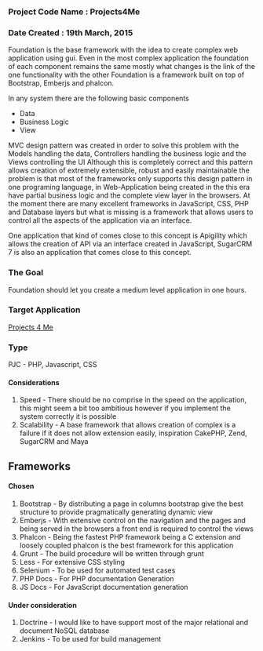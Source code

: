 ### Project Code Name : Projects4Me
### Date Created : 19th March, 2015

Foundation is the base framework with the idea to create complex web application using gui.
Even in the most complex application the foundation of each component remains the same mostly what changes is the link of the one functionality with the other
Foundation is a framework built on top of Bootstrap, Emberjs and phalcon.

In any system there are the following basic components
* Data
* Business Logic
* View

MVC design pattern was created in order to solve this problem with the Models handling the data, Controllers handling the business logic and the Views controlling the UI
Although this is completely correct and this pattern allows creation of extremely extensible, robust and easily maintainable the problem is that most of the frameworks
only supports this design pattern in one programing language, in Web-Application being created in the this era have partial business logic and the complete view layer
in the browsers. At the moment there are many excellent frameworks in JavaScript, CSS, PHP and Database layers but what is missing is a framework that allows users to
control all the aspects of the application via an interface.

One application that kind of comes close to this concept is Apigility which allows the creation of API via an interface created in JavaScript, SugarCRM 7 is also an application
that comes close to this concept.

### The Goal
 Foundation should let you create a medium level application in one hours.
### Target Application
 [Projects 4 Me](http://www.projects4.me/)
### Type
 PJC - PHP, Javascript, CSS

#### Considerations
1. Speed - There should be no comprise in the speed on the application, this might seem a bit too ambitious however if you implement the system correctly it is possible
2. Scalability - A base framework that allows creation of complex is a failure if it does not allow extension easily, inspiration  CakePHP, Zend, SugarCRM and Maya

## Frameworks 

#### Chosen
1. Bootstrap - By distributing a page in columns bootstrap give the best structure to provide pragmatically generating dynamic view
2. Emberjs - With extensive control on the navigation and the pages and being served in the browsers a front end is required to control the views
3. Phalcon - Being the fastest PHP framework being a C extension and loosely coupled phalcon is the best framework for this application
4. Grunt - The build procedure will be written through grunt
5. Less - For extensive CSS styling 
6. Selenium - To be used for automated test cases
7. PHP Docs - For PHP documentation Generation
8. JS Docs - For JavaScript documentation generation

#### Under consideration
1. Doctrine - I would like to have support most of the major relational and document NoSQL database
2. Jenkins - To be used for build management


